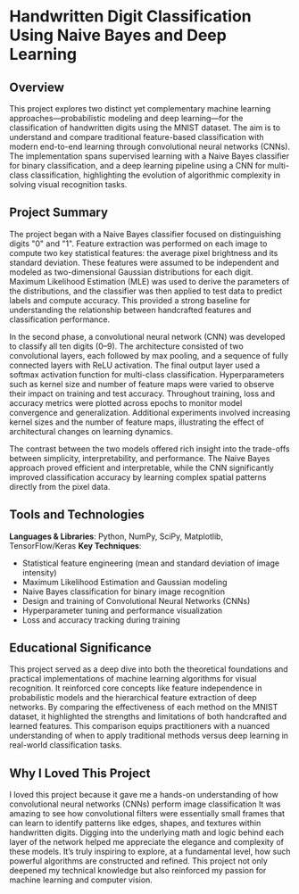 # Handwritten Digit Classification Using Naive Bayes and Deep Learning

## Overview

This project explores two distinct yet complementary machine learning approaches—probabilistic modeling and deep learning—for the classification of handwritten digits using the MNIST dataset. The aim is to understand and compare traditional feature-based classification with modern end-to-end learning through convolutional neural networks (CNNs). The implementation spans supervised learning with a Naive Bayes classifier for binary classification, and a deep learning pipeline using a CNN for multi-class classification, highlighting the evolution of algorithmic complexity in solving visual recognition tasks.

## Project Summary

The project began with a Naive Bayes classifier focused on distinguishing digits "0" and "1". Feature extraction was performed on each image to compute two key statistical features: the average pixel brightness and its standard deviation. These features were assumed to be independent and modeled as two-dimensional Gaussian distributions for each digit. Maximum Likelihood Estimation (MLE) was used to derive the parameters of the distributions, and the classifier was then applied to test data to predict labels and compute accuracy. This provided a strong baseline for understanding the relationship between handcrafted features and classification performance.

In the second phase, a convolutional neural network (CNN) was developed to classify all ten digits (0–9). The architecture consisted of two convolutional layers, each followed by max pooling, and a sequence of fully connected layers with ReLU activation. The final output layer used a softmax activation function for multi-class classification. Hyperparameters such as kernel size and number of feature maps were varied to observe their impact on training and test accuracy. Throughout training, loss and accuracy metrics were plotted across epochs to monitor model convergence and generalization. Additional experiments involved increasing kernel sizes and the number of feature maps, illustrating the effect of architectural changes on learning dynamics.

The contrast between the two models offered rich insight into the trade-offs between simplicity, interpretability, and performance. The Naive Bayes approach proved efficient and interpretable, while the CNN significantly improved classification accuracy by learning complex spatial patterns directly from the pixel data.

## Tools and Technologies

**Languages & Libraries**: Python, NumPy, SciPy, Matplotlib, TensorFlow/Keras
**Key Techniques**:

- Statistical feature engineering (mean and standard deviation of image intensity)
- Maximum Likelihood Estimation and Gaussian modeling
- Naive Bayes classification for binary image recognition
- Design and training of Convolutional Neural Networks (CNNs)
- Hyperparameter tuning and performance visualization
- Loss and accuracy tracking during training

## Educational Significance

This project served as a deep dive into both the theoretical foundations and practical implementations of machine learning algorithms for visual recognition. It reinforced core concepts like feature independence in probabilistic models and the hierarchical feature extraction of deep networks. By comparing the effectiveness of each method on the MNIST dataset, it highlighted the strengths and limitations of both handcrafted and learned features. This comparison equips practitioners with a nuanced understanding of when to apply traditional methods versus deep learning in real-world classification tasks.

## Why I Loved This Project

I loved this project because it gave me a hands-on understanding of how convolutional neural networks (CNNs) perform image classification It was amazing to see how convolutional filters were essentially small frames that can learn to identify patterns like edges, shapes, and textures within handwritten digits. Digging into the underlying math and logic behind each layer of the network helped me appreciate the elegance and complexity of these models. It’s truly inspiring to explore, at a fundamental level, how such powerful algorithms are constructed and refined. This project not only deepened my technical knowledge but also reinforced my passion for machine learning and computer vision.
